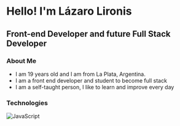 <h1>Hello! I'm Lázaro Lironis</h1>
<h2>Front-end Developer and future Full Stack Developer</h2>

### About Me
- I am 19 years old and I am from La Plata, Argentina.
- I am a front end developer and student to become full stack
- I am a self-taught person, I like to learn and improve every day

### Technologies
![JavaScript]( https://img.shields.io/badge/logo-javascript-333333?style=flat8logo=javascript)
